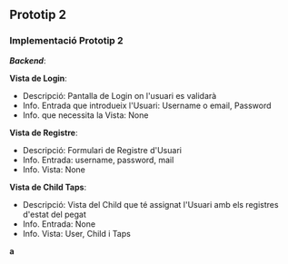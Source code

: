 ## Prototip 2

###  Implementació Prototip 2 
***Backend***:

**Vista de Login**:
- Descripció: Pantalla de Login on l'usuari es validarà
- Info. Entrada que introdueix l'Usuari: Username o email, Password
- Info. que necessita la Vista: None

**Vista de Registre**:
- Descripció: Formulari de Registre d'Usuari 
- Info. Entrada: username, password, mail
- Info. Vista: None

**Vista de Child Taps**:
- Descripció: Vista del Child que té assignat l'Usuari amb els registres d'estat del pegat 
- Info. Entrada: None
- Info. Vista: User, Child i Taps 

**a**